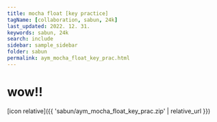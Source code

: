 ```yaml
---
title: mocha float [key practice]
tagName: [collaboration, sabun, 24k]
last_updated: 2022. 12. 31.
keywords: sabun, 24k
search: include
sidebar: sample_sidebar
folder: sabun
permalink: aym_mocha_float_key_prac.html
---
```


# wow!!


[icon relative]({{ 'sabun/aym_mocha_float_key_prac.zip' | relative_url }})
